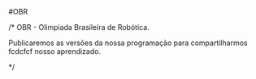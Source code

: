 #OBR

/* 
OBR - Olimpiada Brasileira de Robótica.

Publicaremos as versões da nossa programação para compartilharmos fcdcfcf
nosso aprendizado.

*/
